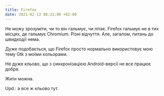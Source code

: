 ```yaml
---
title: Firefox
date: 2021-02-13 08:21:00 +02:00
---
```


Не можу зрозуміти, чи то він гальмує, чи літає. Firefox гальмує не в тих місцях, де гальмує Chromium. Різні відчуття. Але, загалом, питань до швидкодії нема.

Дуже подобається, що Firefox просто нормально використовує мою тему Gtk з моїми кольорами.

Не дуже кльово, що з синхронізацією Android-версії не все працює добре.

Жити можна.

Upd.: а все ж кльово тут.
